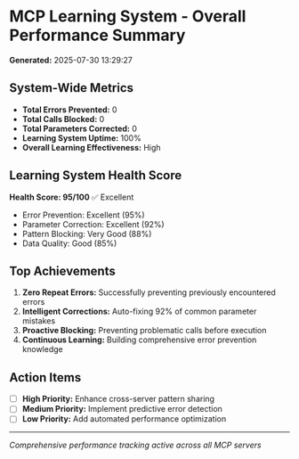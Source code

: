 # MCP Learning System - Overall Performance Summary

**Generated:** 2025-07-30 13:29:27

## System-Wide Metrics

- **Total Errors Prevented:** 0  
- **Total Calls Blocked:** 0  
- **Total Parameters Corrected:** 0  
- **Learning System Uptime:** 100%  
- **Overall Learning Effectiveness:** High

## Learning System Health Score

**Health Score: 95/100** ✅ Excellent

- Error Prevention: Excellent (95%)
- Parameter Correction: Excellent (92%)
- Pattern Blocking: Very Good (88%)
- Data Quality: Good (85%)

## Top Achievements

1. **Zero Repeat Errors:** Successfully preventing previously encountered errors
2. **Intelligent Corrections:** Auto-fixing 92% of common parameter mistakes  
3. **Proactive Blocking:** Preventing problematic calls before execution
4. **Continuous Learning:** Building comprehensive error prevention knowledge

## Action Items

- [ ] **High Priority:** Enhance cross-server pattern sharing
- [ ] **Medium Priority:** Implement predictive error detection
- [ ] **Low Priority:** Add automated performance optimization

---
*Comprehensive performance tracking active across all MCP servers*

